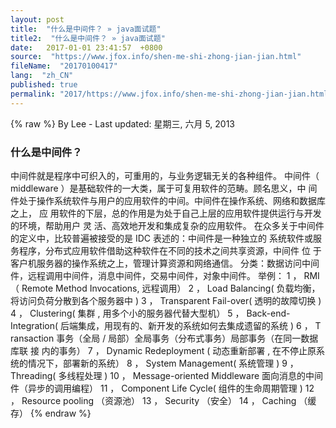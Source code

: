 ```yaml
---
layout: post
title:  "什么是中间件？ » java面试题"
title2:  "什么是中间件？ » java面试题"
date:   2017-01-01 23:41:57  +0800
source:  "https://www.jfox.info/shen-me-shi-zhong-jian-jian.html"
fileName:  "20170100417"
lang:  "zh_CN"
published: true
permalink: "2017/https://www.jfox.info/shen-me-shi-zhong-jian-jian.html"
---
```

{% raw %}
By Lee - Last updated: 星期三, 六月 5, 2013

### 什么是中间件？

中间件就是程序中可织入的，可重用的，与业务逻辑无关的各种组件。
中间件（ middleware ）是基础软件的一大类，属于可复用软件的范畴。顾名思义，中 间
件处于操作系统软件与用户的应用软件的中间。中间件在操作系统、网络和数据库之上， 应
用软件的下层，总的作用是为处于自己上层的应用软件提供运行与开发的环境，帮助用户 灵
活、高效地开发和集成复杂的应用软件。
在众多关于中间件的定义中，比较普遍被接受的是 IDC 表述的：中间件是一种独立的
系统软件或服务程序，分布式应用软件借助这种软件在不同的技术之间共享资源，中间件 位
于客户机服务器的操作系统之上，管理计算资源和网络通信。
分类：数据访问中间件，远程调用中间件，消息中间件，交易中间件，对象中间件。
举例：
1 ， RMI （ Remote Method Invocations, 远程调用）
2 ， Load Balancing( 负载均衡，将访问负荷分散到各个服务器中 )
3 ， Transparent Fail-over( 透明的故障切换 )
4 ， Clustering( 集群 , 用多个小的服务器代替大型机）
5 ， Back-end-Integration( 后端集成，用现有的、新开发的系统如何去集成遗留的系统 )
6 ， T ransaction 事务（全局 / 局部）全局事务（分布式事务）局部事务（在同一数据库联 接
内的事务）
7 ， Dynamic Redeployment ( 动态重新部署 , 在不停止原系统的情况下，部署新的系统）
8 ， System Management( 系统管理 )
9 ， Threading( 多线程处理 )
10 ， Message-oriented Middleware 面向消息的中间件（异步的调用编程）
11 ， Component Life Cycle( 组件的生命周期管理 )
12 ， Resource pooling （资源池）
13 ， Security （安全）
14 ， Caching （缓存）
{% endraw %}
